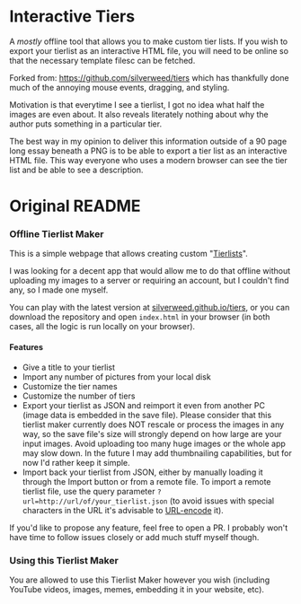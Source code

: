 # Interactive Tiers
A *mostly* offline tool that allows you to make custom tier lists. If you wish to export your tierlist as an interactive HTML file, you will need to be online so that the necessary template filesc can be fetched.

Forked from: https://github.com/silverweed/tiers which has thankfully done much of the annoying mouse events, dragging, and styling.

Motivation is that everytime I see a tierlist, I got no idea what half the images are even about. It also reveals literately nothing about why the author puts something in a particular tier.

The best way in my opinion to deliver this information outside of a 90 page long essay beneath a PNG is to be able to export a tier list as an interactive HTML file. This way everyone who uses a modern browser can see the tier list and be able to see a description.

# Original README
### Offline Tierlist Maker

This is a simple webpage that allows creating custom "[Tierlists](https://knowyourmeme.com/memes/tier-lists)".

I was looking for a decent app that would allow me to do that offline without uploading my images to a server or requiring an account, but I couldn't find any, so I made one myself.

You can play with the latest version at [silverweed.github.io/tiers](https://silverweed.github.io/tiers), or you can download the repository and open `index.html` in your browser (in both cases, all the logic is run locally on your browser).

#### Features
- Give a title to your tierlist
- Import any number of pictures from your local disk
- Customize the tier names
- Customize the number of tiers
- Export your tierlist as JSON and reimport it even from another PC (image data is embedded in the save file). Please consider that this tierlist maker currently does NOT rescale or process the images in any way, so the save file's size will strongly depend on how large are your input images. Avoid uploading too many huge images or the whole app may slow down. In the future I may add thumbnailing capabilities, but for now I'd rather keep it simple. 
- Import back your tierlist from JSON, either by manually loading it through the Import button or from a remote file. To import a remote tierlist file, use the query parameter `?url=http://url/of/your_tierlist.json` (to avoid issues with special characters in the URL it's advisable to [URL-encode](https://www.urlencoder.io/) it).

If you'd like to propose any feature, feel free to open a PR. I probably won't have time to follow issues closely or add much stuff myself though.

### Using this Tierlist Maker

You are allowed to use this Tierlist Maker however you wish (including YouTube videos, images, memes, embedding it in your website, etc).

